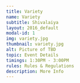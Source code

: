 ```yaml
---
title: Variety 
name: Variety
subtitle: Shivalaiya
layout: 2016_default
modal-id: 1
img: variety.jpg
thumbnail: variety.jpg
alt: Picture of TBD
topic: Event Details
timings: 1:30PM - 3:00PM
rules: Rules & Regulations
description: More Info
---
```

